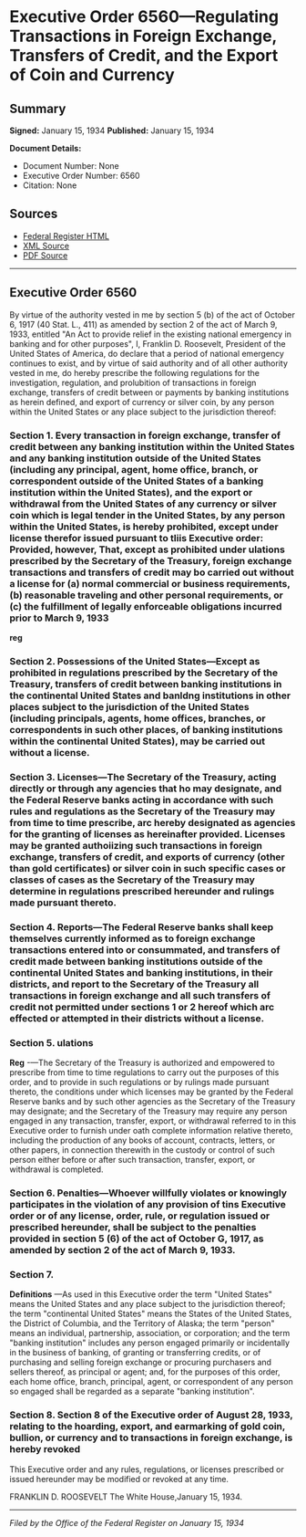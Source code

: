 # Executive Order 6560—Regulating Transactions in Foreign Exchange, Transfers of Credit, and the Export of Coin and Currency

## Summary

**Signed:** January 15, 1934
**Published:** January 15, 1934

**Document Details:**
- Document Number: None
- Executive Order Number: 6560
- Citation: None

## Sources
- [Federal Register HTML](https://www.presidency.ucsb.edu/documents/executive-order-6560-regulating-transactions-foreign-exchange-transfers-credit-and-the)
- [XML Source](None)
- [PDF Source](None)

---

## Executive Order 6560

By virtue of the authority vested in me by section 5 (b) of the act of October 6, 1917 (40 Stat. L., 411) as amended by section 2 of the act of March 9, 1933, entitled "An Act to provide relief in the existing national emergency in banking and for other purposes", I, Franklin D. Roosevelt, President of the United States of America, do declare that a period of national emergency continues to exist, and by virtue of said authority and of all other authority vested in me, do hereby prescribe the following regulations for the investigation, regulation, and prolubition of transactions in foreign exchange, transfers of credit between or payments by banking institutions as herein defined, and export of currency or silver coin, by any person within the United States or any place subject to the jurisdiction thereof:
### Section 1. Every transaction in foreign exchange, transfer of credit between any banking institution within the United States and any banking institution outside of the United States (including any principal, agent, home office, branch, or correspondent outside of the United States of a banking institution within the United States), and the export or withdrawal from the United States of any currency or silver coin which is legal tender in the United States, by any person within the United States, is hereby prohibited, except under license therefor issued pursuant to tliis Executive order: Provided, however, That, except as prohibited under ulations prescribed by the Secretary of the Treasury, foreign exchange transactions and transfers of credit may bo carried out without a license for (a) normal commercial or business requirements, (b) reasonable traveling and other personal requirements, or (c) the fulfillment of legally enforceable obligations incurred prior to March 9, 1933

**reg**

### Section 2. Possessions of the United States—Except as prohibited in regulations prescribed by the Secretary of the Treasury, transfers of credit between banking institutions in the continental United States and banldng institutions in other places subject to the jurisdiction of the United States (including principals, agents, home offices, branches, or correspondents in such other places, of banking institutions within the continental United States), may be carried out without a license.

### Section 3. Licenses—The Secretary of the Treasury, acting directly or through any agencies that ho may designate, and the Federal Reserve banks acting in accordance with such rules and regulations as the Secretary of the Treasury may from time to time prescribe, arc hereby designated as agencies for the granting of licenses as hereinafter provided. Licenses may be granted authoiizing such transactions in foreign exchange, transfers of credit, and exports of currency (other than gold certificates) or silver coin in such specific cases or classes of cases as the Secretary of the Treasury may determine in regulations prescribed hereunder and rulings made pursuant thereto.

### Section 4. Reports—The Federal Reserve banks shall keep themselves currently informed as to foreign exchange transactions entered into or consummated, and transfers of credit made between banking institutions outside of the continental United States and banking institutions, in their districts, and report to the Secretary of the Treasury all transactions in foreign exchange and all such transfers of credit not permitted under sections 1 or 2 hereof which arc effected or attempted in their districts without a license.

### Section 5. ulations

**Reg**
-—The Secretary of the Treasury is authorized and empowered to prescribe from time to time regulations to carry out the purposes of this order, and to provide in such regulations or by rulings made pursuant thereto, the conditions under which licenses may be granted by the Federal Reserve banks and by such other agencies as the Secretary of the Treasury may designate; and the Secretary of the Treasury may require any person engaged in any transaction, transfer, export, or withdrawal referred to in this Executive order to furnish under oath complete information relative thereto, including the production of any books of account, contracts, letters, or other papers, in connection therewith in the custody or control of such person either before or after such transaction, transfer, export, or withdrawal is completed.

### Section 6. Penalties—Whoever willfully violates or knowingly participates in the violation of any provision of tins Executive order or of any license, order, rule, or regulation issued or prescribed hereunder, shall be subject to the penalties provided in section 5 (6) of the act of October G, 1917, as amended by section 2 of the act of March 9, 1933.

### Section 7.

**Definitions**
—As used in this Executive order the term "United States" means the United States and any place subject to the jurisdiction thereof; the term "continental United States" means the States of the United States, the District of Columbia, and the Territory of Alaska; the term "person" means an individual, partnership, association, or corporation; and the term "banking institution" includes any person engaged primarily or incidentally in the business of banking, of granting or transferring credits, or of purchasing and selling foreign exchange or procuring purchasers and sellers thereof, as principal or agent; and, for the purposes of this order, each home office, branch, principal, agent, or correspondent of any person so engaged shall be regarded as a separate "banking institution".

### Section 8. Section 8 of the Executive order of August 28, 1933, relating to the hoarding, export, and earmarking of gold coin, bullion, or currency and to transactions in foreign exchange, is hereby revoked

This Executive order and any rules, regulations, or licenses prescribed or issued hereunder may be modified or revoked at any time.

FRANKLIN D. ROOSEVELT
The White House,January 15, 1934.

---

*Filed by the Office of the Federal Register on January 15, 1934*
